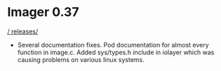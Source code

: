 # Imager 0.37

[ / ](..) [releases/](./)

- Several documentation fixes.  Pod documentation for almost every  function in image.c.  Added sys/types.h include in iolayer which was  causing problems on various linux systems.